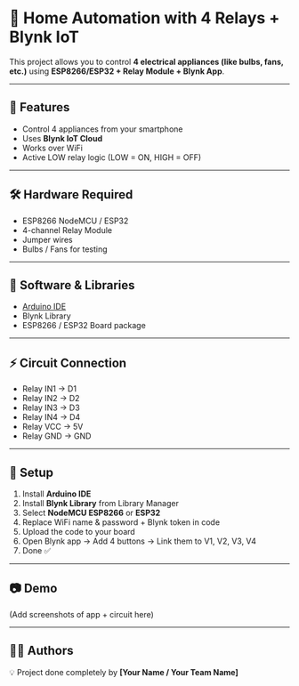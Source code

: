 # 🔌 Home Automation with 4 Relays + Blynk IoT

This project allows you to control **4 electrical appliances (like bulbs, fans, etc.)** using **ESP8266/ESP32 + Relay Module + Blynk App**.

---

## 🚀 Features
- Control 4 appliances from your smartphone
- Uses **Blynk IoT Cloud**
- Works over WiFi
- Active LOW relay logic (LOW = ON, HIGH = OFF)

---

## 🛠️ Hardware Required
- ESP8266 NodeMCU / ESP32
- 4-channel Relay Module
- Jumper wires
- Bulbs / Fans for testing

---

## 📲 Software & Libraries
- [Arduino IDE](https://www.arduino.cc/en/software)
- Blynk Library
- ESP8266 / ESP32 Board package

---

## ⚡ Circuit Connection
- Relay IN1 → D1  
- Relay IN2 → D2  
- Relay IN3 → D3  
- Relay IN4 → D4  
- Relay VCC → 5V  
- Relay GND → GND  

---

## 🔧 Setup
1. Install **Arduino IDE**
2. Install **Blynk Library** from Library Manager
3. Select **NodeMCU ESP8266** or **ESP32**
4. Replace WiFi name & password + Blynk token in code
5. Upload the code to your board
6. Open Blynk app → Add 4 buttons → Link them to V1, V2, V3, V4
7. Done ✅

---

## 📷 Demo
(Add screenshots of app + circuit here)

---

## 👨‍💻 Authors
💡 Project done completely by **[Your Name / Your Team Name]**  
